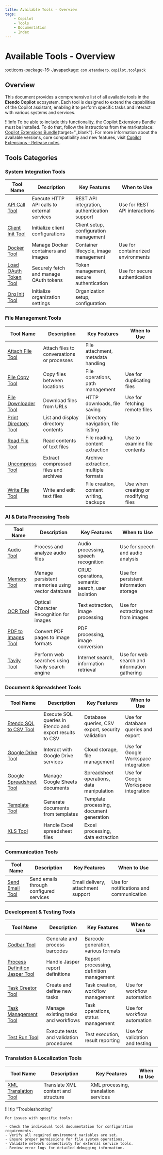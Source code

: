 ```yaml
---
title: Available Tools - Overview
tags:
    - Copilot
    - Tools
    - Documentation
    - Index
---
```


# Available Tools - Overview

:octicons-package-16: Javapackage: `com.etendoerp.copilot.toolpack`

## Overview

This document provides a comprehensive list of all available tools in the **Etendo Copilot** ecosystem. Each tool is designed to extend the capabilities of the Copilot assistant, enabling it to perform specific tasks and interact with various systems and services.

!!!info
    To be able to include this functionality, the Copilot Extensions Bundle must be installed. To do that, follow the instructions from the marketplace: [Copilot Extensions Bundle](https://marketplace.etendo.cloud/?#/product-details?module=82C5DA1B57884611ABA8F025619D4C05){target="\_blank"}. For more information about the available versions, core compatibility and new features, visit [Copilot Extensions - Release notes](../../../whats-new/release-notes/etendo-copilot/bundles/release-notes.md).

## Tools Categories

### System Integration Tools

| Tool Name | Description | Key Features | When to Use |
|-----------|-------------|--------------|-------------|
| [API Call Tool](api-call-tool.md) | Execute HTTP API calls to external services | REST API integration, authentication support | Use for REST API interactions |
| [Client Init Tool](client-init-tool.md) | Initialize client configurations | Client setup, configuration management |  |
| [Docker Tool](docker-tool.md) | Manage Docker containers and images | Container lifecycle, image management | Use for containerized environments |
| [Load OAuth Token Tool](load-oauth-token-tool.md) | Securely fetch and manage OAuth tokens | Token management, secure authentication | Use for secure authentication |
| [Org Init Tool](org-init-tool.md) | Initialize organization settings | Organization setup, configuration |  |

### File Management Tools

| Tool Name | Description | Key Features | When to Use |
|-----------|-------------|--------------|-------------|
| [Attach File Tool](attach-file-tool.md) | Attach files to conversations or processes | File attachment, metadata handling |  |
| [File Copy Tool](file-copy-tool.md) | Copy files between locations | File operations, path management | Use for duplicating files |
| [File Downloader Tool](file-downloader-tool.md) | Download files from URLs | HTTP downloads, file saving | Use for fetching remote files |
| [Print Directory Tool](print-directory-tool.md) | List and display directory contents | Directory navigation, file listing |  |
| [Read File Tool](read-file-tool.md) | Read contents of text files | File reading, content extraction | Use to examine file contents |
| [Uncompress Tool](uncompress-tool.md) | Extract compressed files and archives | Archive extraction, multiple formats |  |
| [Write File Tool](write-file-tool.md) | Write and edit text files | File creation, content writing, backups | Use when creating or modifying files |

### AI & Data Processing Tools

| Tool Name | Description | Key Features | When to Use |
|-----------|-------------|--------------|-------------|
| [Audio Tool](audio-tool.md) | Process and analyze audio files | Audio processing, speech recognition | Use for speech and audio analysis |
| [Memory Tool](memory-tool.md) | Manage persistent memories using vector database | CRUD operations, semantic search, user isolation | Use for persistent information storage |
| [OCR Tool](ocr-tool.md) | Optical Character Recognition for images | Text extraction, image processing | Use for extracting text from images |
| [PDF to Images Tool](pdf-to-images-tool.md) | Convert PDF pages to image formats | PDF processing, image conversion |  |
| [Tavily Tool](tavily-tool.md) | Perform web searches using Tavily search engine | Internet search, information retrieval | Use for web search and information gathering |

### Document & Spreadsheet Tools

| Tool Name | Description | Key Features | When to Use |
|-----------|-------------|--------------|-------------|
| [Etendo SQL to CSV Tool](etendo-sql-to-csv-tool.md) | Execute SQL queries in Etendo and export results to CSV | Database queries, CSV export, security validation | Use for database queries and export |
| [Google Drive Tool](google-drive-tool.md) | Interact with Google Drive services | Cloud storage, file management | Use for Google Workspace integration |
| [Google Spreadsheet Tool](google-spreadsheet-tool.md) | Manage Google Sheets documents | Spreadsheet operations, data manipulation | Use for Google Workspace integration |
| [Template Tool](template-tool.md) | Generate documents from templates | Template processing, document generation |  |
| [XLS Tool](xls-tool.md) | Handle Excel spreadsheet files | Excel processing, data extraction |  |

### Communication Tools

| Tool Name | Description | Key Features | When to Use |
|-----------|-------------|--------------|-------------|
| [Send Email Tool](send-email-tool.md) | Send emails through configured services | Email delivery, attachment support | Use for notifications and communication |

### Development & Testing Tools

| Tool Name | Description | Key Features | When to Use |
|-----------|-------------|--------------|-------------|
| [Codbar Tool](codbar-tool.md) | Generate and process barcodes | Barcode generation, various formats |  |
| [Process Definition Jasper Tool](process-definition-jasper-tool.md) | Handle Jasper report definitions | Report processing, definition management |  |
| [Task Creator Tool](task-creator-tool.md) | Create and define new tasks | Task creation, workflow management | Use for workflow automation |
| [Task Management Tool](task-management-tool.md) | Manage existing tasks and workflows | Task operations, status management | Use for workflow automation |
| [Test Run Tool](test-run-tool.md) | Execute tests and validation procedures | Test execution, result reporting | Use for validation and testing |

### Translation & Localization Tools

| Tool Name | Description | Key Features | When to Use |
|-----------|-------------|--------------|-------------|
| [XML Translation Tool](xml-translation-tool.md) | Translate XML content and structure | XML processing, translation services |  |



!!! tip "Troubleshooting"

    For issues with specific tools:

    - Check the individual tool documentation for configuration requirements.
    - Verify all required environment variables are set.
    - Ensure proper permissions for file system operations.
    - Validate network connectivity for external service tools.
    - Review error logs for detailed debugging information.


